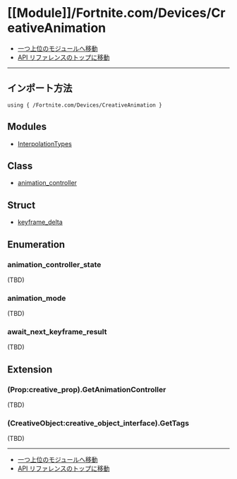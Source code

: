 # [[Module]]/Fortnite.com/Devices/CreativeAnimation

- [一つ上位のモジュールへ移動](../main.md)
- [API リファレンスのトップに移動](../../../main.md)

---

## インポート方法

```verse
using { /Fortnite.com/Devices/CreativeAnimation }
```

## Modules

- [InterpolationTypes](./M_InterpolationTypes/main.md)

## Class

- [animation_controller](./C_animation_controller/main.md)

## Struct

- [keyframe_delta](./S_keyframe_delta/main.md)

## Enumeration

### animation_controller_state

(TBD)

### animation_mode

(TBD)

### await_next_keyframe_result

(TBD)

## Extension

### (Prop:creative_prop).GetAnimationController

(TBD)

### (CreativeObject:creative_object_interface).GetTags

(TBD)

---

- [一つ上位のモジュールへ移動](../main.md)
- [API リファレンスのトップに移動](../../../main.md)

